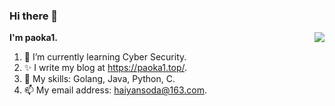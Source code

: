 ### Hi there 👋

<img align="right" src="https://github-readme-stats.vercel.app/api?username=paoka1&show_icons=true&theme=algolia" />

**I'm paoka1.**

1. 🌱 I’m currently learning Cyber Security.
2. ✨ I write my blog at https://paoka1.top/.
3. 🌟 My skills: Golang, Java, Python, C.
4. 📫 My email address: haiyansoda@163.com.
